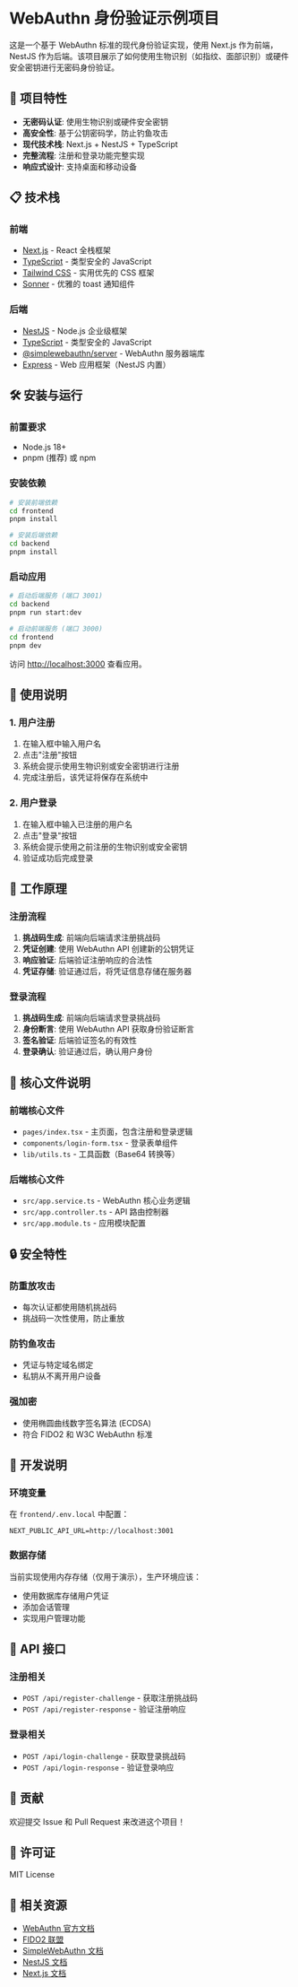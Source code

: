 # WebAuthn 身份验证示例项目

这是一个基于 WebAuthn 标准的现代身份验证实现，使用 Next.js 作为前端，NestJS 作为后端。该项目展示了如何使用生物识别（如指纹、面部识别）或硬件安全密钥进行无密码身份验证。

## 🚀 项目特性

- **无密码认证**: 使用生物识别或硬件安全密钥
- **高安全性**: 基于公钥密码学，防止钓鱼攻击
- **现代技术栈**: Next.js + NestJS + TypeScript
- **完整流程**: 注册和登录功能完整实现
- **响应式设计**: 支持桌面和移动设备

## 📋 技术栈

### 前端
- [Next.js](https://nextjs.org/) - React 全栈框架
- [TypeScript](https://www.typescriptlang.org/) - 类型安全的 JavaScript
- [Tailwind CSS](https://tailwindcss.com/) - 实用优先的 CSS 框架
- [Sonner](https://sonner.emilkowal.ski/) - 优雅的 toast 通知组件

### 后端
- [NestJS](https://nestjs.com/) - Node.js 企业级框架
- [TypeScript](https://www.typescriptlang.org/) - 类型安全的 JavaScript
- [@simplewebauthn/server](https://github.com/MasterKale/SimpleWebAuthn) - WebAuthn 服务器端库
- [Express](https://expressjs.com/) - Web 应用框架（NestJS 内置）

## 🛠️ 安装与运行

### 前置要求
- Node.js 18+ 
- pnpm (推荐) 或 npm

### 安装依赖

```bash
# 安装前端依赖
cd frontend
pnpm install

# 安装后端依赖
cd backend
pnpm install
```

### 启动应用

```bash
# 启动后端服务 (端口 3001)
cd backend
pnpm run start:dev

# 启动前端服务 (端口 3000)
cd frontend
pnpm dev
```

访问 [http://localhost:3000](http://localhost:3000) 查看应用。

## 📖 使用说明

### 1. 用户注册
1. 在输入框中输入用户名
2. 点击"注册"按钮
3. 系统会提示使用生物识别或安全密钥进行注册
4. 完成注册后，该凭证将保存在系统中

### 2. 用户登录
1. 在输入框中输入已注册的用户名
2. 点击"登录"按钮
3. 系统会提示使用之前注册的生物识别或安全密钥
4. 验证成功后完成登录

## 🔧 工作原理

### 注册流程
1. **挑战码生成**: 前端向后端请求注册挑战码
2. **凭证创建**: 使用 WebAuthn API 创建新的公钥凭证
3. **响应验证**: 后端验证注册响应的合法性
4. **凭证存储**: 验证通过后，将凭证信息存储在服务器

### 登录流程
1. **挑战码生成**: 前端向后端请求登录挑战码
2. **身份断言**: 使用 WebAuthn API 获取身份验证断言
3. **签名验证**: 后端验证签名的有效性
4. **登录确认**: 验证通过后，确认用户身份

## 🎯 核心文件说明

### 前端核心文件
- `pages/index.tsx` - 主页面，包含注册和登录逻辑
- `components/login-form.tsx` - 登录表单组件
- `lib/utils.ts` - 工具函数（Base64 转换等）

### 后端核心文件
- `src/app.service.ts` - WebAuthn 核心业务逻辑
- `src/app.controller.ts` - API 路由控制器
- `src/app.module.ts` - 应用模块配置

## 🔒 安全特性

### 防重放攻击
- 每次认证都使用随机挑战码
- 挑战码一次性使用，防止重放

### 防钓鱼攻击
- 凭证与特定域名绑定
- 私钥从不离开用户设备

### 强加密
- 使用椭圆曲线数字签名算法 (ECDSA)
- 符合 FIDO2 和 W3C WebAuthn 标准

## 🐛 开发说明

### 环境变量
在 `frontend/.env.local` 中配置：
```env
NEXT_PUBLIC_API_URL=http://localhost:3001
```

### 数据存储
当前实现使用内存存储（仅用于演示），生产环境应该：
- 使用数据库存储用户凭证
- 添加会话管理
- 实现用户管理功能

## 📝 API 接口

### 注册相关
- `POST /api/register-challenge` - 获取注册挑战码
- `POST /api/register-response` - 验证注册响应

### 登录相关
- `POST /api/login-challenge` - 获取登录挑战码
- `POST /api/login-response` - 验证登录响应

## 🤝 贡献

欢迎提交 Issue 和 Pull Request 来改进这个项目！

## 📄 许可证

MIT License

## 🔗 相关资源

- [WebAuthn 官方文档](https://www.w3.org/TR/webauthn/)
- [FIDO2 联盟](https://fidoalliance.org/)
- [SimpleWebAuthn 文档](https://simplewebauthn.dev/)
- [NestJS 文档](https://docs.nestjs.com/)
- [Next.js 文档](https://nextjs.org/docs) 
